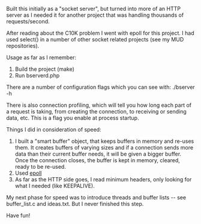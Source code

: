 Built this initially as a "socket server", but turned into more of an HTTP server as I needed it for another
project that was handling thousands of requests/second.

After reading about the C10K problem I went with epoll for this project.  I had used select() in a number of 
other socket related projects (see my MUD repositories). 

Usage as far as I remember:<br>
1) Build the project (make)<br>
2) Run bserverd.php<br>

There are a number of configuration flags which you can see with: ./bserver -h

There is also connection profiling, which will tell you how long each part of a request is taking, from 
creating the connection, to receiving or sending data, etc.  This is a flag you enable at process startup.

Things I did in consideration of speed:<br>
1) I built a "smart buffer" object, that keeps buffers in memory and re-uses them.  It creates buffers of varying sizes and if a connection sends more data than their current buffer needs, it will be given a bigger buffer.  Once the connection closes, the buffer is kept in memory, cleared, ready to be re-used.<br>
2) Used <a href="http://www.kegel.com/c10k.html">epoll</a><br>
3) As far as the HTTP side goes, I read minimum headers, only looking for what I needed (like KEEPALIVE).<br>

My next phase for speed was to introduce threads and buffer lists -- see buffer_list.c and ideas.txt.  But I never finished this step.

Have fun!
